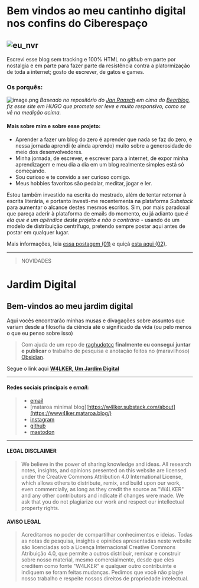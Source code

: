 # Bem vindos ao meu cantinho digital nos confins do Ciberespaço

## ![eu_nvr](https://i.postimg.cc/Dw9hrwgq/vilhenado.png)
Escrevi esse blog sem tracking e 100% HTML no *github* em parte por nostalgia e em parte para fazer parte da resistência contra a platormização de toda a internet; gosto de escrever, de gatos e games.


### Os porquês:

![image.png](https://i.postimg.cc/RhvYBMBg/image.png)
*Baseado no repositório do [Jan Raasch](https://github.com/janraasch) em cima do [Bearblog](https://bearblog.dev/), fiz esse site em HUGO que promete ser leve e muito responsivo, como se vê na medição acima.* 
#### Mais sobre mim e sobre esse projeto:
- Aprender a fazer um blog do zero é aprender que nada se faz do zero, e nessa jornada aprendi (e ainda aprendo) muito sobre a generosidade do meio dos desenvolvedores.
- Minha jornada, de escrever, e escrever para a internet, de expor minha aprendizagem e meu dia a dia em um blog realmente simples está só começando.
- Sou curioso e te convido a ser curioso comigo.
- Meus hobbies favoritos são pedalar, meditar, jogar e ler. 

Estou também investido na escrita do mestrado, além de tentar retornar à escrita literária, e portanto investi-me recentementa na plataforma *Substack* para aumentar o alcance destes mesmos escritos. 
Sim, por mais paradoxal que pareça aderir à plataforma de emails do momento, eu já adianto que *é ela que é um apêndice deste projeto e não o contrário* - usando de um modelo de distribuição centrífugo, pretendo sempre postar aqui antes de postar em qualquer lugar. 

Mais informações, leia [essa postagem (01)](https://w4lker.com.br/um-sopro-fresco-em-um-dia-quente/) e quiçá [esta aqui (02)](https://w4lker.com.br/sobre-esse-blog/).

---

>NOVIDADES
# Jardim Digital
## Bem-vindos ao meu jardim digital
Aqui vocês encontrarão minhas musas e divagações sobre assuntos que variam desde a filosofia da ciência até o significado da vida (ou pelo menos o que eu penso sobre isso)
>Com ajuda de um repo de [raghudotcc](https://github.com/raghudotcc/simply-jekyll) **finalmente eu consegui juntar e publicar** o trabalho de pesquisa e anotação feitos no (maravilhoso) [Obsidian](https://obsidian.md/).

Segue o link aqui **[W4LKER, Um Jardim Digital](https://jardim.w4lker.com.br/)**

---

#### Redes sociais principais e *email*:
>- [email](mailto:niilist@gmail.com)
>- [mataroa minimal blog](https://w4lker.substack.com/about](https://www4lker.mataroa.blog/)
>- [instagram](https://www.instagram.com/www4lker/) 
>- [github](https://github.com/www4lker)
>- [mastodon](https://mastodon.social/@w4lker)

---

#### LEGAL DISCLAIMER

>We believe in the power of sharing knowledge and ideas. All research notes, insights, and opinions presented on this website are licensed under the Creative Commons Attribution 4.0 International License, which allows others to distribute, remix, and build upon our work, even commercially, as long as they credit the source as "W4LKER" and any other contributors and indicate if changes were made. We ask that you do not plagiarize our work and respect our intellectual property rights.

#### AVISO LEGAL

>Acreditamos no poder de compartilhar conhecimentos e ideias. Todas as notas de pesquisa, insights e opiniões apresentadas neste website são licenciadas sob a Licença Internacional Creative Commons Atribuição 4.0, que permite a outros distribuir, remixar e construir sobre nosso material, mesmo comercialmente, desde que eles creditem como fonte "W4LKER" e qualquer outro contribuinte e indiquem se foram feitas mudanças. Pedimos que você não plagie nosso trabalho e respeite nossos direitos de propriedade intelectual.

